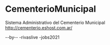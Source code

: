 # CementerioMunicipal
Sistema Administrativo del Cementerio Municipal
http://cementerio.eshost.com.ar/

--by--
-rivaslive
-jobs2021
